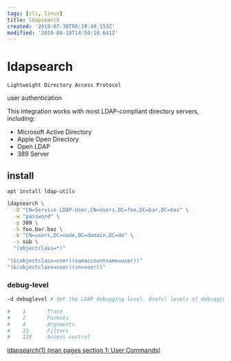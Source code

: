 ```yaml
---
tags: [cli, linux]
title: ldapsearch
created: '2019-07-30T06:19:49.153Z'
modified: '2019-08-18T14:50:10.641Z'
---
```


# ldapsearch

`Lightweight Directory Access Protocol`
 
user authentication

This integration works with most LDAP-compliant directory servers, including:
- Microsoft Active Directory
- Apple Open Directory
- Open LDAP
- 389 Server

## install
`apt install ldap-utils`

```sh
ldapsearch \
  -D "CN=Service LDAP-User,CN=Users,DC=foo,DC=bar,DC=baz" \
  -w "password" \
  -p 389 \
  -h foo.bar.baz \
  -b "CN=users,DC=nade,DC=domain,DC=de" \
  -s sub \
  "(objectclass=*)"

"(&(objectclass=user)(samaccountname=user))"
"(&(objectclass=user)(sn=user))"
```


### debug-level
```sh
-d debuglevel # Set the LDAP debugging level. Useful levels of debugging for ldapmodify and ldapadd are:

#    1       Trace
#    2       Packets
#    4       Arguments
#    32      Filters
#    128     Access control
```

[ldapsearch(1) (man pages section 1: User Commands)](https://docs.oracle.com/cd/E19455-01/806-0624/6j9vek58u/index.html)
